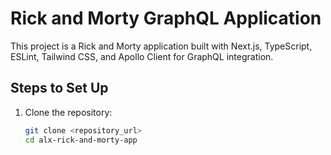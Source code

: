 # Rick and Morty GraphQL Application

This project is a Rick and Morty application built with Next.js, TypeScript, ESLint, Tailwind CSS, and Apollo Client for GraphQL integration.

## Steps to Set Up

1. Clone the repository:
   ```bash
   git clone <repository_url>
   cd alx-rick-and-morty-app
